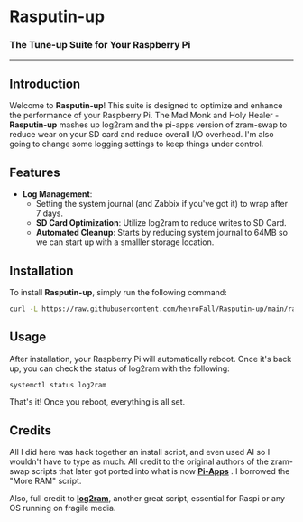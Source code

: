 # Rasputin-up
### The Tune-up Suite for Your Raspberry Pi

---

## Introduction

Welcome to **Rasputin-up**! This suite is designed to optimize and enhance the performance of your Raspberry Pi. The Mad Monk and Holy Healer - **Rasputin-up** mashes up log2ram and the pi-apps version of zram-swap to reduce wear on your SD card and reduce overall I/O overhead. I'm also going to change some logging settings to keep things under control.

## Features

- **Log Management**: 
  - Setting the system journal (and Zabbix if you've got it) to wrap after 7 days.
  - **SD Card Optimization**: Utilize log2ram to reduce writes to SD Card.
  - **Automated Cleanup**: Starts by reducing system journal to 64MB so we can start up with a smalller storage location.

## Installation

To install **Rasputin-up**, simply run the following command:

```bash
curl -L https://raw.githubusercontent.com/henroFall/Rasputin-up/main/rasputinupsetup.sh | bash
```

## Usage

After installation, your Raspberry Pi will automatically reboot. Once it's back up, you can check the status of log2ram with the following:

```bash
systemctl status log2ram
```

That's it! Once you reboot, everything is all set.

## Credits

All I did here was hack together an install script, and even used AI so I wouldn't have to type as much. All credit to the original authors of the zram-swap scripts that later got ported into what is now **[Pi-Apps](https://github.com/Botspot/pi-apps)** . I borrowed the "More RAM" script. 

Also, full credit to **[log2ram](https://github.com/azlux/log2ram)**, another great script, essential for Raspi or any OS running on fragile media. 

